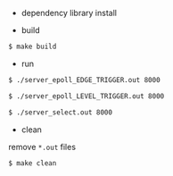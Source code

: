 * dependency library install

* build

```sh
$ make build
```

* run

```sh
$ ./server_epoll_EDGE_TRIGGER.out 8000 

$ ./server_epoll_LEVEL_TRIGGER.out 8000

$ ./server_select.out 8000
```

* clean

remove `*.out` files

```sh
$ make clean
```
